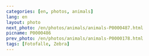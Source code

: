 ```yaml
---
categories: [en, photos, animals]
lang: en
layout: photo
next_photo: /en/photos/animals/animals-P0000487.html
picname: P0000486
prev_photo: /en/photos/animals/animals-P0000178.html
tags: [Fotofalle, Zebra]
---
```

